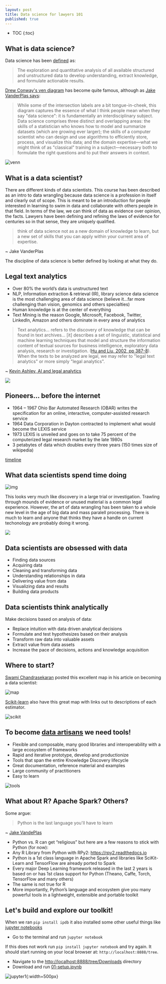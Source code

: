 ```yaml
---
layout: post
title: Data science for lawyers 101
published: true
---
```

* TOC
{:toc}
## What is data science?

Data science has been [defined](https://www.edx.org/course/data-science-essentials) as:

> The exploration and quantitative analysis of all available structured and unstructured data to develop understanding, extract knowledge, and formulate actionable results.

[Drew Conway's ven diagram](http://drewconway.com/zia/2013/3/26/the-data-science-venn-diagram) has become quite famous, although as [Jake VanderPlas says](https://jakevdp.github.io/PythonDataScienceHandbook/00.00-preface.html): 

> While some of the intersection labels are a bit tongue-in-cheek, this diagram captures the essence of what I think people mean when they say "data science": it is fundamentally an interdisciplinary subject. Data science comprises three distinct and overlapping areas: the skills of a statistician who knows how to model and summarize datasets (which are growing ever larger); the skills of a computer scientist who can design and use algorithms to efficiently store, process, and visualize this data; and the domain expertise—what we might think of as "classical" training in a subject—necessary both to formulate the right questions and to put their answers in context.

![venn](/sh/assets/images/Data_Science_VD.png?raw=true)

## What is a data scientist?  

There are different kinds of data scientists.  This course has been described as an intro to data wrangling because data science is a profession in itself and clearly out of scope.  This is meant to be an introduction for people interested in learning to swim in data and collaborate with others people in that field.  In terms of the law, we can think of data as evidence over opinion, the facts.  Lawyers have been defining and refining the laws of evidence for centuries so in that sense, they are uniquely qualified.  

> think of data science not as a new domain of knowledge to learn, but a new set of skills that you can apply within your current area of expertise.

~ Jake VanderPlas 

The discipline of data science is better defined by looking at what they do.

## Legal text analytics

*    Over 80% the world’s data is unstructured text
*    NLP, Information extraction & retrieval (IR), library science data science is the most challenging area of data science (believe it…far more challenging than vision, genomics and others specialties)
*    Human knowledge is at the center of everything
*    Text Mining is the reason Google, Microsoft, Facebook, Twitter, LinkedIn, Amazon and others dominate in every area of analytics

> Text analytics... refers to the discovery of knowledge that can be found in text archives... [it] describes a set of linguistic, statistical and machine learning techniques that model and structure the information content of textual sources for business intelligence, exploratory data analysis, research or investigation.  ([Hu and Liu, 2002, pp 387-8](https://www.researchgate.net/profile/Sanjay_Chakraborty/post/What_are_the_machine_learning_algorithms_used_in_biological_research/attachment/59d64f4879197b80779a8768/AS%3A497046570401792%401495516545497/download/588dfc2633c3cd86ab3faba2a44a8e4ceb63.pdf)).  When the texts to be analyzed are legal, we may refer to "legal text analytics" or more simply "legal analytics".  

~ [Kevin Ashley, AI and legal analytics](https://www.cambridge.org/core/books/artificial-intelligence-and-legal-analytics/E7D705EEF392501A1DB180645917E7E0)

![](https://i.pinimg.com/originals/73/b6/dc/73b6dc222c079fdbb98cc4c9c743ddae.jpg)

## Pioneers… before the internet

*    1964 – 1967 Ohio Bar Automated Research (OBAR) writes the specification for an online, interactive, computer-assisted research service
*    1964 Data Corporation in Dayton contracted to implement what would become the LEXIS service
*    1973 LEXIS is unveiled and goes on to take 75 percent of the computerized legal research market by the late 1980s
*    3 petabytes of data which doubles every three years (150 times size of wikipedia)

[timeline](http://www.lexisnexis.com/anniversary/30th_timeline_fulltxt.pdf)

## What data scientists spend time doing

![img](https://www.raconteur.net//wp-content/uploads/2016/10/What-data-scientists-spend-the-most-time-doing.jpg)

This looks very much like discovery in a large trial or investigation.  Trawling through mounds of evidence or unused material is a common legal experience.  However, the art of data wrangling has been taken to a whole new level in the age of big data and mass paralell processing.  There is much to learn and anyone that thinks they have a handle on current techonology are probably doing it wrong.

![](https://cdn-images-1.medium.com/max/2400/1*2Wym4LA075l3VpPi9XIxRQ.png)

## Data scientists are obsessed with data 

*    Finding data sources 
*    Acquiring data
*    Cleaning and transforming data
*    Understanding relationships in data
*    Delivering value from data
*    Visualizing data and results
*    Building data products

## Data scientists think analytically

Make decisions based on analysis of data:

*    Replace intuition with data driven analytical decisions
*    Formulate and test hypothesizes based on their analysis
*    Transform raw data into valuable assets
*    Extract value from data assets
*    Increase the pace of decisions, actions and knowledge acquisition

## Where to start?

[Swami Chandrasekaran](http://nirvacana.com/thoughts/2013/07/08/becoming-a-data-scientist/) posted this excellent map in his article on becoming a data scientist:

![map](http://nirvacana.com/thoughts/wp-content/uploads/2018/01/RoadToDataScientist1.png)

[Scikit-learn](https://scikit-learn.org/stable/tutorial/machine_learning_map/) also have this great map with links out to descriptions of each estimator.

![scikit](https://scikit-learn.org/stable/_static/ml_map.png)

## To become [data artisans](https://en.wikipedia.org/wiki/Artisan) we need tools!

*    Flexible and composable, many good libraries and interoperability with a large ecosystem of frameworks
*    Rapid and iterative prototype, develop and productionize
*    Tools that span the entire Knowledge Discovery lifecycle
*    Great documentation, reference material and examples
*    Large community of practitioners
*    Easy to learn

![tools](/sh/assets/images/tool-box.png?raw=true)

## What about R? Apache Spark? Others?

Some argue:

>Python is the last language you'll have to learn

~ [Jake VandePlas](https://jakevdp.github.io/blog/2012/09/20/why-python-is-the-last/)

*    Python vs. R can get “religious” but here are a few reasons to stick with Python (for now):
*    Any R Library from Python with RPy2: https://rpy2.readthedocs.io
*    Python is a 1st class language in Apache Spark and libraries like SciKit-Learn and TensorFlow are already ported to Spark
*    Every major Deep Learning framework released in the last 2 years is based on or has 1st class support for Python (Theano, Caffe, Torch, TensorFlow and many others)
*    The same is not true for R
*    More importantly, Python’s language and ecosystem give you many powerful tools in a lightweight, extensible and portable toolkit

## Let's build and explore our toolkit!

When we ran `pip install ipdb` it also installed some other useful things like [jupyter notebooks](https://jupyter.org/index.html) 
*    Go to the terminal and run `jupyter notebook`

If this does not work run `pip install jupyter notebook` and try again.  It should start running on your local browser at: `http://localhost:8888/tree`.

*    Navigate to the [http://localhost:8888/tree/Downloads](http://localhost:8888/tree/Downloads) directory
*    Download and run [01-setup.ipynb](https://minhaskamal.github.io/DownGit/#/home?url=https://github.com/halkypi/sh/blob/gh-pages/assets/code/01-setup.ipynb)

![jupyter1](/sh/assets/images/jupyter1.png?raw=true){:width=500px}

